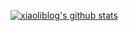 [![xiaoliblog's github stats](https://github-readme-stats.vercel.app/api?username=xiaoliblog)](https://github.com/anuraghazra/github-readme-stats)
